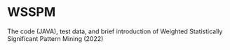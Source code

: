 # WSSPM
The code (JAVA), test data, and brief introduction of Weighted Statistically Significant Pattern Mining (2022)

